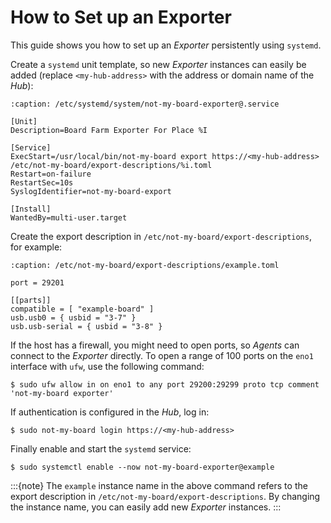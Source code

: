 # How to Set up an Exporter

This guide shows you how to set up an *Exporter* persistently using `systemd`.

Create a `systemd` unit template, so new *Exporter* instances can easily be
added (replace `<my-hub-address>` with the address or domain name of the *Hub*):
```{code-block} systemd
:caption: /etc/systemd/system/not-my-board-exporter@.service

[Unit]
Description=Board Farm Exporter For Place %I

[Service]
ExecStart=/usr/local/bin/not-my-board export https://<my-hub-address> /etc/not-my-board/export-descriptions/%i.toml
Restart=on-failure
RestartSec=10s
SyslogIdentifier=not-my-board-export

[Install]
WantedBy=multi-user.target
```

Create the export description in `/etc/not-my-board/export-descriptions`, for example:
```{code-block} toml
:caption: /etc/not-my-board/export-descriptions/example.toml

port = 29201

[[parts]]
compatible = [ "example-board" ]
usb.usb0 = { usbid = "3-7" }
usb.usb-serial = { usbid = "3-8" }
```

If the host has a firewall, you might need to open ports, so *Agents* can
connect to the *Exporter* directly. To open a range of 100 ports on the `eno1`
interface with `ufw`, use the following command:
```console
$ sudo ufw allow in on eno1 to any port 29200:29299 proto tcp comment 'not-my-board exporter'
```

If authentication is configured in the *Hub*, log in:
```console
$ sudo not-my-board login https://<my-hub-address>
```

Finally enable and start the `systemd` service:
```console
$ sudo systemctl enable --now not-my-board-exporter@example
```

:::{note}
The `example` instance name in the above command refers to the export
description in `/etc/not-my-board/export-descriptions`. By changing the instance
name, you can easily add new *Exporter* instances.
:::
